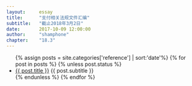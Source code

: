 ```yaml
---
layout:     essay
title:      "支付相关法规文件汇编"
subtitle:   "截止2018年3月2日"
date:       2017-10-09 12:00:00
author:     "shamphone"
chapter:	"18.3"
---
```


<ul>
{% assign posts = site.categories['reference'] | sort:'date'%}
{% for post in posts %}
{% unless  post.status  %}
<li><a href="{{ post.url | prepend: site.baseurl }}">{{ post.title }}</a> <span class="ref-meta"> {{ post.subtitle }} </span> </li>
{% endunless  %}
{% endfor %}
</ul>
